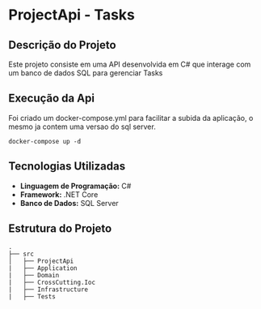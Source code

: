 # ProjectApi - Tasks

## Descrição do Projeto

Este projeto consiste em uma API desenvolvida em C# que interage com um banco de dados SQL para gerenciar Tasks 

## Execução da Api 
Foi criado um docker-compose.yml para facilitar a subida da aplicação, o mesmo 
ja contem uma versao do sql server.

```plaintext
docker-compose up -d
```


## Tecnologias Utilizadas

- **Linguagem de Programação:** C#
- **Framework:** .NET Core
- **Banco de Dados:** SQL Server

## Estrutura do Projeto

```plaintext
.
├── src
│   ├── ProjectApi
|   ├── Application
|   ├── Domain
|   ├── CrossCutting.Ioc
|   ├── Infrastructure
|   ├── Tests
```




